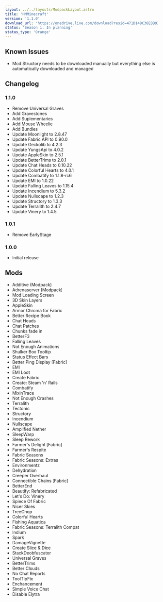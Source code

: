 ```yaml
---
layout: ../../layouts/ModpackLayout.astro
title: 'HMMinecraft'
version: '1.1.0'
download_url: 'https://onedrive.live.com/download?resid=471D148C36EBB935%2131287&authkey=!AJawHWInqNBky8Y'
status: 'Season 1: In planning'
status_type: 'Orange'
---
```


## Known Issues

- Mod Structory needs to be downloaded manually but everything else is automatically downloaded and managed

## Changelog

### 1.1.0
- Remove Universal Graves
- Add Gravestones
- Add Suplementaries
- Add Mouse Wheelie
- Add Bundles
- Update Moonlight to 2.8.47
- Update Fabric API to 0.90.0
- Update Geckolib to 4.2.3
- Update YungsApi to 4.0.2
- Update AppleSkin to 2.5.1
- Update BetterTrims to 2.0.1
- Update Chat Heads to 0.10.22
- Update Colorful Hearts to 4.0.1
- Update Combatify to 1.1.8-rc6
- Update EMI to 1.0.22
- Update Falling Leaves to 1.15.4
- Update Incendium to 5.3.2
- Update Nullscape to 1.2.3
- Update Structory to 1.3.3
- Update Terralith to 2.4.7
- Update Vinery to 1.4.5

### 1.0.1
- Remove EarlyStage

### 1.0.0
- Initial release


## Mods
- Additive (Modpack)
- Adrenaserver (Modpack)
- Mod Loading Screen
- 3D Skin Layers
- AppleSkin
- Armor Chroma for Fabric
- Better Recipe Book
- Chat Heads
- Chat Patches
- Chunks fade in
- BetterF3
- Falling Leaves
- Not Enough Animations
- Shulker Box Tooltip
- Status Effect Bars
- Better Ping Display [Fabric]
- EMI
- EMI Loot
- Create Fabric
- Create: Steam 'n' Rails
- Combatify
- MixinTrace
- Not Enough Crashes
- Terralith
- Tectonic
- Structory
- Incendium
- Nullscape
- Amplified Nether
- SleepWarp
- Sleep Rework
- Farmer's Delight [Fabric]
- Farmer's Respite
- Fabric Seasons
- Fabric Seasons: Extras
- Environmentz
- Dehydration
- Creeper Overhaul
- Connectible Chains [Fabric]
- BetterEnd
- Beautify: Refabricated
- Let's Do: Vinery
- Spiece Of Fabric
- Nicer Skies
- TreeChop
- Colorful Hearts
- Fishing Aquatica
- Fabric Seasons: Terralith Compat
- Indium
- Spark
- DamageVignette
- Create Slice & Dice
- StackDeobfuscator
- Universal Graves
- BetterTrims
- Better Clouds
- No Chat Reports
- ToolTipFix
- Enchancement
- Simple Voice Chat
- Disable Elytra
